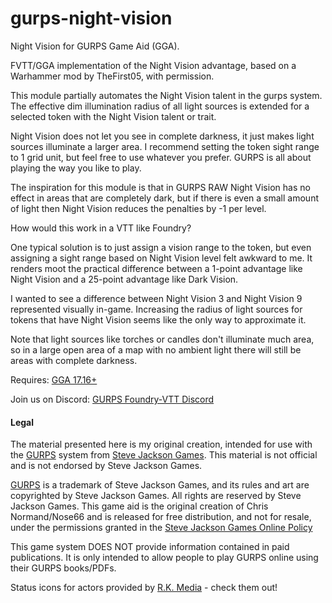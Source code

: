 # gurps-night-vision
Night Vision for GURPS Game Aid (GGA). 

FVTT/GGA implementation of the Night Vision advantage, based on a Warhammer mod by TheFirst05, with permission.

This module partially automates the Night Vision talent in the gurps system. The effective dim illumination radius of all light sources is extended for a selected token with the Night Vision talent or trait.

Night Vision does not let you see in complete darkness, it just makes light sources illuminate a larger area. I recommend setting the token sight range to 1 grid unit, but feel free to use whatever you prefer. GURPS is all about playing the way you like to play.

The inspiration for this module is that in GURPS RAW Night Vision has no effect in areas that are completely dark, but if there is even a small amount of light then Night Vision reduces the penalties by -1 per level. 

How would this work in a VTT like Foundry? 

One typical solution is to just assign a vision range to the token, but even assigning a sight range based on Night Vision level felt awkward to me. It renders moot the practical difference between a 1-point advantage like Night Vision and a 25-point advantage like Dark Vision. 

I wanted to see a difference between Night Vision 3 and Night Vision 9 represented visually in-game. Increasing the radius of light sources for tokens that have Night Vision seems like the only way to approximate it.

Note that light sources like torches or candles don't illuminate much area, so in a large open area of a map with no ambient light there will still be areas with complete darkness.

Requires: [GGA 17.16+](https://github.com/crnormand/gurps/tree/main)

Join us on Discord: [GURPS Foundry-VTT Discord](https://discord.gg/6xJBcYWyED)

#### Legal

The material presented here is my original creation, intended for use with the [GURPS](http://www.sjgames.com/gurps) system from [Steve Jackson Games](ttp://www.sjgames.com). This material is not official and is not endorsed by Steve Jackson Games.

[GURPS](http://www.sjgames.com/gurps) is a trademark of Steve Jackson Games, and its rules and art are copyrighted by Steve Jackson Games. All rights are reserved by Steve Jackson Games. This game aid is the original creation of Chris Normand/Nose66 and is released for free distribution, and not for resale, under the permissions granted in the [Steve Jackson Games Online Policy](http://www.sjgames.com/general/online_policy.html)

This game system DOES NOT provide information contained in paid publications. It is only intended to allow people to play GURPS online using their GURPS books/PDFs.

Status icons for actors provided by [R.K. Media](https://marketplace.roll20.net/browse/publisher/507/rk-media) - check them out!

